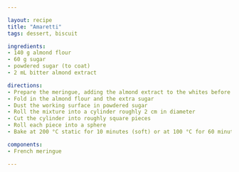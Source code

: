 ```yaml
---

layout: recipe
title: "Amaretti"
tags: dessert, biscuit

ingredients:
- 140 g almond flour
- 60 g sugar
- powdered sugar (to coat)
- 2 mL bitter almond extract

directions:
- Prepare the meringue, adding the almond extract to the whites before whipping
- Fold in the almond flour and the extra sugar
- Dust the working surface in powdered sugar
- Roll the mixture into a cylinder roughly 2 cm in diameter
- Cut the cylinder into roughly square pieces
- Roll each piece into a sphere
- Bake at 200 °C static for 10 minutes (soft) or at 100 °C for 60 minutes (crisp)

components:
- French meringue

---
```

